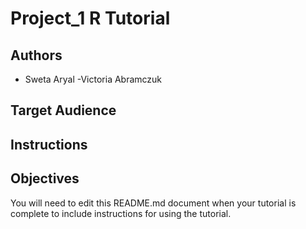# Project_1 R Tutorial

## Authors

- Sweta Aryal
-Victoria Abramczuk


## Target Audience



## Instructions



## Objectives



You will need to edit this README.md document when your tutorial is complete to include instructions for using the tutorial.